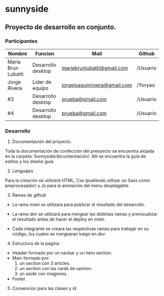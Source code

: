 # sunnyside

## Proyecto de desarrollo en conjunto. 


### Participantes

| Nombre    | Funcion               | Mail             | Github     |
| --------- | --------------------- | ---------------- | ---------- |
| Maria Brun Lubatti     | Desarrollo desktop    | mariabrunlubatti@gmail.com | /Usuario   |
| Jorge Rivera      | Lider de equipo    | jorgejoaquinrivera@gmail.com | /Yoryao   |
| #3        | Desarrollo desktop    | prueba@gmail.com | /Usuario   |
| #4        | Desarrollo desktop    | prueba@gmail.com | /Usuario   |

### Desarrollo

1. Documentación del proyecto. 

Toda la documentación de confección del preoyecto se encuentra alojada en la carpeta: Sunnyside/documentacion/. Alli se encuentra la guia de estilos y los diseño guia. 

2. Lenguajes

Para la creación se utilizará HTML, Css (pudiendo utilizar un Sass como preprocesador) y Js para la animación del menu desplegable.

3. Ramas de github

- La rama *main* se utilizara para publicar el resultado del desarrollo.

- La rama *dev* se utilizará para mergear las distintas ramas y previsualizar el resultado antes de hacer el deploy en *main*. 

- Cada integrante se creará las respectivas ramas para trabajar en su código, los cuales se mergearan luego en *dev*.

4. Estructura de la pagina:

- Header formado por un navbar y un hero section.
- Main formado por:
  1. un section con 3 articles.
  2. un section con las cards de opinion.
  3. un aside con imagenes.
- Footer.

5. Convencion para las clases y id.


<!-- 


This Markdown cheat sheet provides a quick overview of all the Markdown syntax elements. It can’t cover every edge case, so if you need more information about any of these elements, refer to the reference guides for [basic syntax](https://www.markdownguide.org/basic-syntax) and [extended syntax](https://www.markdownguide.org/extended-syntax).

## Basic Syntax

These are the elements outlined in John Gruber’s original design document. All Markdown applications support these elements.

### Heading

# H1
## H2
### H3

### Bold

**bold text**

### Italic

*italicized text*

### Blockquote

> blockquote

### Ordered List

1. First item
2. Second item
3. Third item

### Unordered List

- First item
- Second item
- Third item

### Code

`code`

### Horizontal Rule

---

### Link

[Markdown Guide](https://www.markdownguide.org)

### Image

![alt text](https://www.markdownguide.org/assets/images/tux.png)

## Extended Syntax

These elements extend the basic syntax by adding additional features. Not all Markdown applications support these elements.

### Table

| Syntax | Description |
| ----------- | ----------- |
| Header | Title |
| Paragraph | Text |

### Fenced Code Block

```
{
  "firstName": "John",
  "lastName": "Smith",
  "age": 25
}
```

### Footnote

Here's a sentence with a footnote. [^1]

[^1]: This is the footnote.

### Heading ID

### My Great Heading {#custom-id}

### Definition List

term
: definition

### Strikethrough

~~The world is flat.~~

### Task List

- [x] Write the press release
- [ ] Update the website
- [ ] Contact the media

### Emoji

That is so funny! :joy:

(See also [Copying and Pasting Emoji](https://www.markdownguide.org/extended-syntax/#copying-and-pasting-emoji))

### Highlight

I need to highlight these ==very important words==.

 -->
